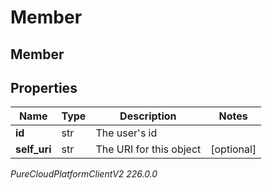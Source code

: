 # Member

## Member

## Properties

|Name | Type | Description | Notes|
|------------ | ------------- | ------------- | -------------|
| **id** | str | The user&#39;s id | |
| **self_uri** | str | The URI for this object | [optional] |



_PureCloudPlatformClientV2 226.0.0_
